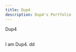 ```yaml
---
title: Dup4
description: Dup4's Portfolio
---
```


<div text="7xl">
Dup4
</div>

<br />

I am Dup4.
dd
